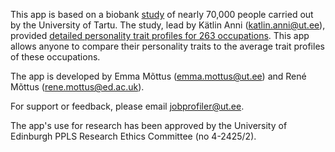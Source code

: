 This app is based on a biobank <a href="https://psycnet.apa.org/fulltext/2025-38154-001.html" target="_blank">study</a> of nearly 70,000 people carried out by the University of Tartu. The study, lead by Kätlin Anni (katlin.anni@ut.ee), provided <a href="https://apps.psych.ut.ee/JobProfiles/" target ="_blank">detailed personality trait profiles for 263 occupations</a>. This app allows anyone to compare their personality traits to the average trait profiles of these occupations.

The app is developed by Emma Mõttus (emma.mottus@ut.ee) and René Mõttus (rene.mottus@ed.ac.uk).

For support or feedback, please email jobprofiler@ut.ee.

The app's use for research has been approved by the University of Edinburgh PPLS Research Ethics Committee (no 4-2425/2).
